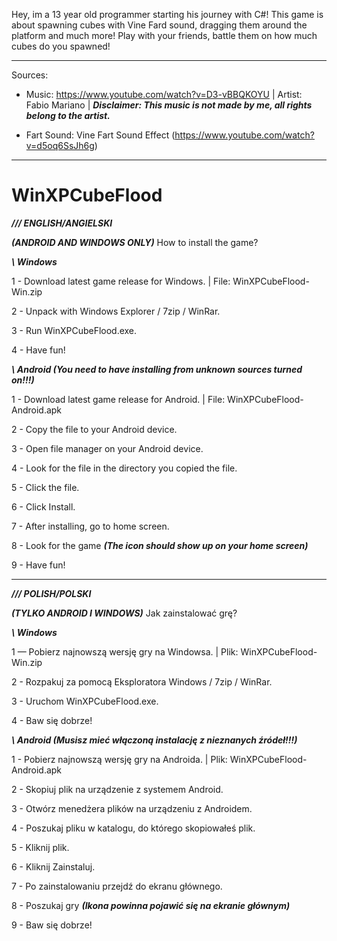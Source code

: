 Hey, im a 13 year old programmer starting his journey with C#!
This game is about spawning cubes with Vine Fard sound, dragging them around the platform and much more!
Play with your friends, battle them on how much cubes do you spawned!

---
Sources:
 - Music: https://www.youtube.com/watch?v=D3-vBBQKOYU
   | Artist: Fabio Mariano
   | ***Disclaimer: This music is not made by me, all rights belong to the artist.***

- Fart Sound: Vine Fart Sound Effect (https://www.youtube.com/watch?v=d5oq6SsJh6g)
---

# WinXPCubeFlood

***/// ENGLISH/ANGIELSKI***

***(ANDROID AND WINDOWS ONLY)***
How to install the game?

***\\ Windows***
 
 1 - Download latest game release for Windows. | File: WinXPCubeFlood-Win.zip
 
 2 - Unpack with Windows Explorer / 7zip / WinRar.
 
 3 - Run WinXPCubeFlood.exe.
 
 4 - Have fun!

***\\ Android (You need to have installing from unknown sources turned on!!!)***
 
 1 - Download latest game release for Android. | File: WinXPCubeFlood-Android.apk
 
 2 - Copy the file to your Android device.
 
 3 - Open file manager on your Android device.
 
 4 - Look for the file in the directory you copied the file.
 
 5 - Click the file.
 
 6 - Click Install.
 
 7 - After installing, go to home screen.
 
 8 - Look for the game ***(The icon should show up on your home screen)***
 
 9 - Have fun!
 
 -------------------------------------------------
 
 ***/// POLISH/POLSKI***

***(TYLKO ANDROID I WINDOWS)***
Jak zainstalować grę?

***\\ Windows***
  
  1 — Pobierz najnowszą wersję gry na Windowsa. | Plik: WinXPCubeFlood-Win.zip
  
  2 - Rozpakuj za pomocą Eksploratora Windows / 7zip / WinRar.
  
  3 - Uruchom WinXPCubeFlood.exe.
  
  4 - Baw się dobrze!

***\\ Android (Musisz mieć włączoną instalację z nieznanych źródeł!!!)***
  
  1 - Pobierz najnowszą wersję gry na Androida. | Plik: WinXPCubeFlood-Android.apk
  
  2 - Skopiuj plik na urządzenie z systemem Android.
  
  3 - Otwórz menedżera plików na urządzeniu z Androidem.
  
  4 - Poszukaj pliku w katalogu, do którego skopiowałeś plik.
  
  5 - Kliknij plik.
  
  6 - Kliknij Zainstaluj.
  
  7 - Po zainstalowaniu przejdź do ekranu głównego.
  
  8 - Poszukaj gry ***(Ikona powinna pojawić się na ekranie głównym)***
 
  9 - Baw się dobrze!
